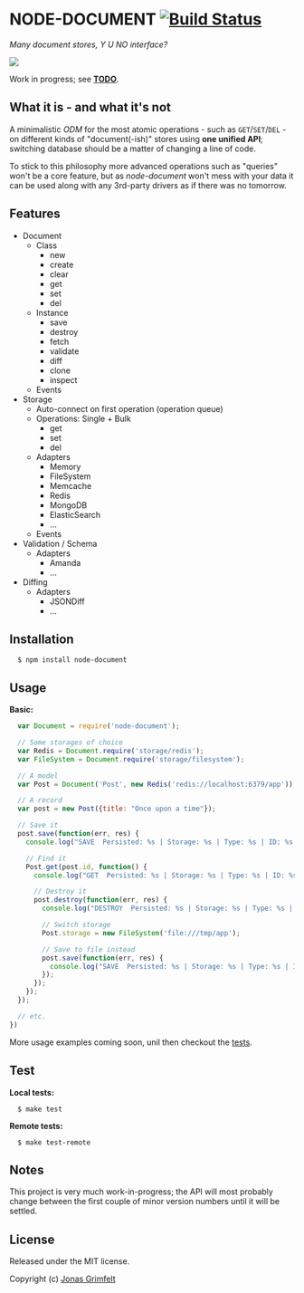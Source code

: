 # NODE-DOCUMENT [![Build Status](https://secure.travis-ci.org/grimen/node-document.png)](http://travis-ci.org/grimen/node-document)

*Many document stores, Y U NO interface?*

![](http://cl.ly/image/3e0s0X000K1m/node-document-logotype.png)

Work in progress; see **[TODO](https://github.com/grimen/node-document/blob/master/TODO)**.


## What it is - and what it's not

A minimalistic *ODM* for the most atomic operations - such as `GET`/`SET`/`DEL` - on different kinds of "document(-ish)" stores using **one unified API**; switching database should be a matter of changing a line of code.

To stick to this philosophy more advanced operations such as "queries" won't be a core feature, but as *node-document* won't mess with your data it can be used along with any 3rd-party drivers as if there was no tomorrow.


## Features

* Document
	* Class 	
		* new
		* create
		* clear
		* get
		* set
		* del
	* Instance
		* save
		* destroy
		* fetch
		* validate
		* diff
		* clone
		* inspect
	* Events
* Storage
	* Auto-connect on first operation (operation queue)
	* Operations: Single + Bulk
		* get
		* set
		* del
	* Adapters
		* Memory
		* FileSystem
		* Memcache
		* Redis
		* MongoDB
		* ElasticSearch
		* ...
	* Events	
* Validation / Schema
	* Adapters
		* Amanda
		* ...
* Diffing
	* Adapters	 	
		* JSONDiff
		* ...


## Installation

```shell
  $ npm install node-document
```


## Usage

**Basic:**

```javascript
  var Document = require('node-document');

  // Some storages of choice
  var Redis = Document.require('storage/redis');
  var FileSystem = Document.require('storage/filesystem');

  // A model
  var Post = Document('Post', new Redis('redis://localhost:6379/app'));

  // A record
  var post = new Post({title: "Once upon a time"});

  // Save it
  post.save(function(err, res) {
    console.log("SAVE  Persisted: %s | Storage: %s | Type: %s | ID: %s  ->  %s", post.persisted, post.storage.name, post.type, post.id, post);

    // Find it
    Post.get(post.id, function() {
      console.log("GET  Persisted: %s | Storage: %s | Type: %s | ID: %s  ->  %s", post.persisted, post.storage.name, post.type, post.id, post);

      // Destroy it
      post.destroy(function(err, res) {
        console.log("DESTROY  Persisted: %s | Storage: %s | Type: %s | ID: %s  ->  %s", post.persisted, post.storage.name, post.type, post.id, post);

        // Switch storage
        Post.storage = new FileSystem('file:///tmp/app');

        // Save to file instead
        post.save(function(err, res) {
          console.log("SAVE  Persisted: %s | Storage: %s | Type: %s | ID: %s  ->  %s", post.persisted, post.storage.klass.name, post.type, post.id, post);
        });
      });
    });
  });

  // etc.
})
```

More usage examples coming soon, unil then checkout the [tests](https://github.com/grimen/node-document/blob/master/test/document_spec.js).


## Test

**Local tests:**

```shell
  $ make test
```

**Remote tests:**

```shell
  $ make test-remote
```

## Notes

This project is very much work-in-progress; the API will most probably change between the first couple of minor version numbers until it will be settled.


## License

Released under the MIT license.

Copyright (c) [Jonas Grimfelt](http://github.com/grimen)
